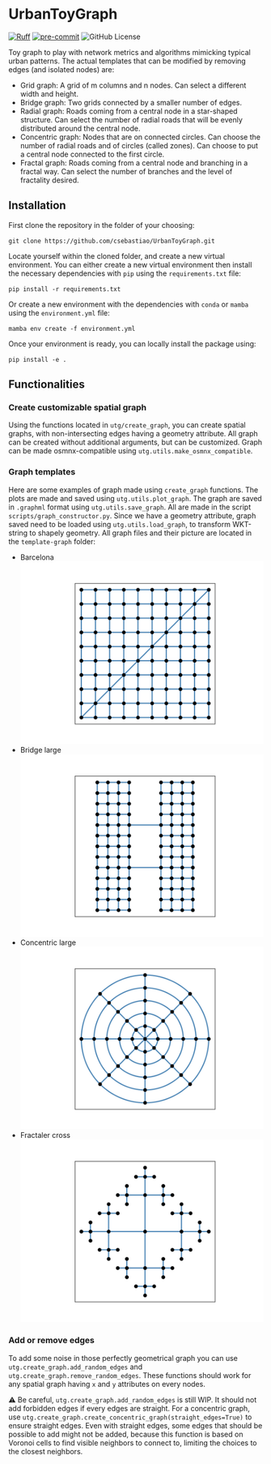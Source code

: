 # UrbanToyGraph

[![Ruff](https://img.shields.io/endpoint?url=https://raw.githubusercontent.com/astral-sh/ruff/main/assets/badge/v2.json)](https://github.com/astral-sh/ruff)
[![pre-commit](https://img.shields.io/badge/pre--commit-enabled-brightgreen?logo=pre-commit&logoColor=white)](https://github.com/pre-commit/pre-commit)
![GitHub License](https://img.shields.io/github/license/csebastiao/UrbanToyGraph)

Toy graph to play with network metrics and algorithms mimicking typical urban patterns. The actual templates that can be modified by removing edges (and isolated nodes) are:

- Grid graph: A grid of m columns and n nodes. Can select a different width and height.
- Bridge graph: Two grids connected by a smaller number of edges.
- Radial graph: Roads coming from a central node in a star-shaped structure. Can select the number of radial roads that will be evenly distributed around the central node.
- Concentric graph: Nodes that are on connected circles. Can choose the number of radial roads and of circles (called zones). Can choose to put a central node connected to the first circle.
- Fractal graph: Roads coming from a central node and branching in a fractal way. Can select the number of branches and the level of fractality desired.

## Installation

First clone the repository in the folder of your choosing:

```
git clone https://github.com/csebastiao/UrbanToyGraph.git
```

Locate yourself within the cloned folder, and create a new virtual environment. You can either create a new virtual environment then install the necessary dependencies with `pip` using the `requirements.txt` file:

```
pip install -r requirements.txt
```

Or create a new environment with the dependencies with `conda` or `mamba` using the `environment.yml` file:

```
mamba env create -f environment.yml
```

Once your environment is ready, you can locally install the package using:

```
pip install -e .
```
## Functionalities
### Create customizable spatial graph

Using the functions located in `utg/create_graph`, you can create spatial graphs, with non-intersecting edges having a geometry attribute. All graph can be created without additional arguments, but can be customized. Graph can be made osmnx-compatible using `utg.utils.make_osmnx_compatible`.

### Graph templates

Here are some examples of graph made using `create_graph` functions. The plots are made and saved using `utg.utils.plot_graph`. The graph are saved in `.graphml` format using `utg.utils.save_graph`. All are made in the script `scripts/graph_constructor.py`. Since we have a geometry attribute, graph saved need to be loaded using `utg.utils.load_graph`, to transform WKT-string to shapely geometry. All graph files and their picture are located in the `template-graph` folder:

- Barcelona ![Barcelona](template_graph/barcelona.png)
- Bridge large ![Bridge large](template_graph/bridge_large.png)
- Concentric large ![Concentric large](template_graph/concentric_large.png)
- Fractaler cross ![Fractaler cross](template_graph/fractaler_cross.png)

### Add or remove edges

To add some noise in those perfectly geometrical graph you can use `utg.create_graph.add_random_edges` and `utg.create_graph.remove_random_edges`. These functions should work for any spatial graph having `x` and `y` attributes on every nodes.

⚠️ Be careful, `utg.create_graph.add_random_edges` is still WIP. It should not add forbidden edges if every edges are straight. For a concentric graph, use `utg.create_graph.create_concentric_graph(straight_edges=True)` to ensure straight edges. Even with straight edges, some edges that should be possible to add might not be added, because this function is based on Voronoi cells to find visible neighbors to connect to, limiting the choices to the closest neighbors.
